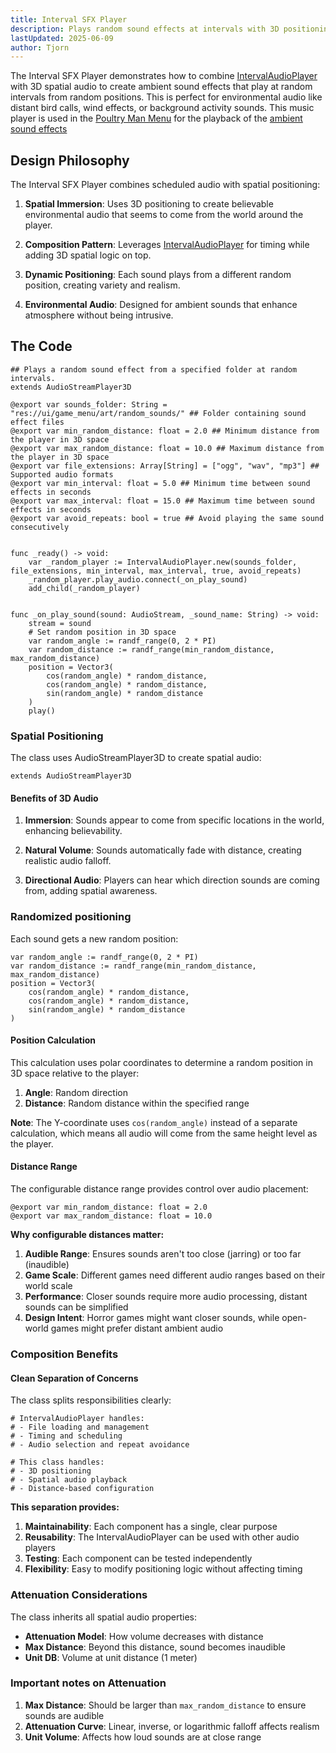 ```yaml
---
title: Interval SFX Player
description: Plays random sound effects at intervals with 3D positioning using composition pattern.
lastUpdated: 2025-06-09
author: Tjorn
---
```


The Interval SFX Player demonstrates how to combine [IntervalAudioPlayer](/fowl-play/gameplay/audio/interval-players/interval-audio-player) with 3D spatial audio to create ambient sound effects that play at random intervals from random positions. This is perfect for environmental audio like distant bird calls, wind effects, or background activity sounds.
This music player is used in the [Poultry Man Menu](/fowl-play/gameplay/user-interface/poultry-man) for the playback of the [ambient sound effects](/fowl-play/art/sound/poultry-man-menu/)

## Design Philosophy

The Interval SFX Player combines scheduled audio with spatial positioning:

1. **Spatial Immersion**: Uses 3D positioning to create believable environmental audio that seems to come from the world around the player.

2. **Composition Pattern**: Leverages [IntervalAudioPlayer](/fowl-play/gameplay/audio/interval-players/interval-audio-player) for timing while adding 3D spatial logic on top.

3. **Dynamic Positioning**: Each sound plays from a different random position, creating variety and realism.

4. **Environmental Audio**: Designed for ambient sounds that enhance atmosphere without being intrusive.

## The Code

```gdscript
## Plays a random sound effect from a specified folder at random intervals.
extends AudioStreamPlayer3D

@export var sounds_folder: String = "res://ui/game_menu/art/random_sounds/" ## Folder containing sound effect files
@export var min_random_distance: float = 2.0 ## Minimum distance from the player in 3D space
@export var max_random_distance: float = 10.0 ## Maximum distance from the player in 3D space
@export var file_extensions: Array[String] = ["ogg", "wav", "mp3"] ## Supported audio formats
@export var min_interval: float = 5.0 ## Minimum time between sound effects in seconds
@export var max_interval: float = 15.0 ## Maximum time between sound effects in seconds
@export var avoid_repeats: bool = true ## Avoid playing the same sound consecutively


func _ready() -> void:
	var _random_player := IntervalAudioPlayer.new(sounds_folder, file_extensions, min_interval, max_interval, true, avoid_repeats)
	_random_player.play_audio.connect(_on_play_sound)
	add_child(_random_player)


func _on_play_sound(sound: AudioStream, _sound_name: String) -> void:
	stream = sound
	# Set random position in 3D space
	var random_angle := randf_range(0, 2 * PI)
	var random_distance := randf_range(min_random_distance, max_random_distance)
	position = Vector3(
		cos(random_angle) * random_distance,
		cos(random_angle) * random_distance,
		sin(random_angle) * random_distance
	)
	play()
```

### Spatial Positioning

The class uses AudioStreamPlayer3D to create spatial audio:

```gdscript
extends AudioStreamPlayer3D
```

#### Benefits of 3D Audio

1. **Immersion**: Sounds appear to come from specific locations in the world, enhancing believability.

2. **Natural Volume**: Sounds automatically fade with distance, creating realistic audio falloff.

3. **Directional Audio**: Players can hear which direction sounds are coming from, adding spatial awareness.

### Randomized positioning

Each sound gets a new random position:

```gdscript
var random_angle := randf_range(0, 2 * PI)
var random_distance := randf_range(min_random_distance, max_random_distance)
position = Vector3(
    cos(random_angle) * random_distance,
    cos(random_angle) * random_distance,
    sin(random_angle) * random_distance
)
```

#### Position Calculation

This calculation uses polar coordinates to determine a random position in 3D space relative to the player:

1. **Angle**: Random direction
2. **Distance**: Random distance within the specified range

**Note**: The Y-coordinate uses `cos(random_angle)` instead of a separate calculation, which means all audio will come from the same height level as the player.

#### Distance Range

The configurable distance range provides control over audio placement:

```gdscript
@export var min_random_distance: float = 2.0
@export var max_random_distance: float = 10.0
```

**Why configurable distances matter:**

1. **Audible Range**: Ensures sounds aren't too close (jarring) or too far (inaudible)
2. **Game Scale**: Different games need different audio ranges based on their world scale
3. **Performance**: Closer sounds require more audio processing, distant sounds can be simplified
4. **Design Intent**: Horror games might want closer sounds, while open-world games might prefer distant ambient audio

### Composition Benefits

#### Clean Separation of Concerns

The class splits responsibilities clearly:

```gdscript
# IntervalAudioPlayer handles:
# - File loading and management
# - Timing and scheduling
# - Audio selection and repeat avoidance

# This class handles:
# - 3D positioning
# - Spatial audio playback
# - Distance-based configuration
```

**This separation provides:**

1. **Maintainability**: Each component has a single, clear purpose
2. **Reusability**: The IntervalAudioPlayer can be used with other audio players
3. **Testing**: Each component can be tested independently
4. **Flexibility**: Easy to modify positioning logic without affecting timing

### Attenuation Considerations

The class inherits all spatial audio properties:

- **Attenuation Model**: How volume decreases with distance
- **Max Distance**: Beyond this distance, sound becomes inaudible
- **Unit DB**: Volume at unit distance (1 meter)

### Important notes on Attenuation

1. **Max Distance**: Should be larger than `max_random_distance` to ensure sounds are audible
2. **Attenuation Curve**: Linear, inverse, or logarithmic falloff affects realism
3. **Unit Volume**: Affects how loud sounds are at close range
